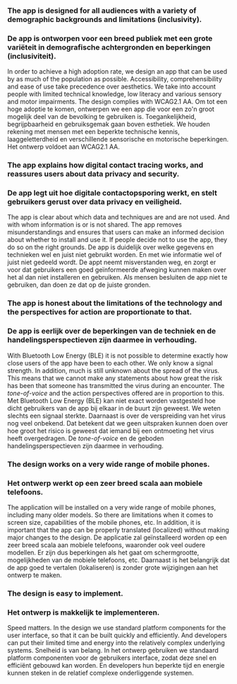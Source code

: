 ### The app is designed for all audiences with a variety of demographic backgrounds and limitations (inclusivity).
### De app is ontworpen voor een breed publiek met een grote variëteit in demografische achtergronden en beperkingen (inclusiviteit).

In order to achieve a high adoption rate, we design an app that can be used by as much of the population as possible. Accessibility, comprehensibility and ease of use take precedence over aesthetics. We take into account people with limited technical knowledge, low literacy and various sensory and motor impairments. The design complies with WCAG2.1 AA.
Om tot een hoge adoptie te komen, ontwerpen we een app die voor een zo'n groot mogelijk deel van de bevolking te gebruiken is. Toegankelijkheid, begrijpbaarheid en gebruiksgemak gaan boven esthetiek. We houden rekening met mensen met een beperkte technische kennis, laaggeletterdheid en verschillende sensorische en motorische beperkingen. Het ontwerp voldoet aan WCAG2.1 AA.

### The app explains how digital contact tracing works, and reassures users about data privacy and security.
### De app legt uit hoe digitale contactopsporing werkt, en stelt gebruikers gerust over data privacy en veiligheid.

The app is clear about which data and techniques are and are not used. And with whom information is or is not shared. The app removes misunderstandings and ensures that users can make an informed decision about whether to install and use it. If people decide not to use the app, they do so on the right grounds.
De app is duidelijk over welke gegevens en technieken wel en juist niet gebruikt worden. En met wie informatie wel of juist niet gedeeld wordt. De appt neemt misverstanden weg, en zorgt er voor dat gebruikers een goed geïnformeerde afweging kunnen maken over het al dan niet installeren en gebruiken. Als mensen besluiten de app niet te gebruiken, dan doen ze dat op de juiste gronden.

### The app is honest about the limitations of the technology and the perspectives for action are proportionate to that.
### De app is eerlijk over de beperkingen van de techniek en de handelingsperspectieven zijn daarmee in verhouding.

With Bluetooth Low Energy (BLE) it is not possible to determine exactly how close users of the app have been to each other. We only know a signal strength. In addition, much is still unknown about the spread of the virus. This means that we cannot make any statements about how great the risk has been that someone has transmitted the virus during an encounter. The *tone-of-voice* and the action perspectives offered are in proportion to this.
Met Bluetooth Low Energy (BLE) kan niet exact worden vastgesteld hoe dicht gebruikers van de app bij elkaar in de buurt zijn geweest. We weten slechts een signaal sterkte. Daarnaast is over de verspreiding van het virus nog veel onbekend. Dat betekent dat we geen uitspraken kunnen doen over hoe groot het risico is geweest dat iemand bij een ontmoeting het virus heeft overgedragen. De *tone-of-voice* en de geboden handelingsperspectieven zijn daarmee in verhouding.

### The design works on a very wide range of mobile phones.
### Het ontwerp werkt op een zeer breed scala aan mobiele telefoons.

The application will be installed on a very wide range of mobile phones, including many older models. So there are limitations when it comes to screen size, capabilities of the mobile phones, etc. In addition, it is important that the app can be properly translated (localized) without making major changes to the design.
De applicatie zal geïnstalleerd worden op een zeer breed scala aan mobiele telefoons, waaronder ook veel oudere modellen. Er zijn dus beperkingen als het gaat om schermgrootte, mogelijkheden van de mobiele telefoons, etc. Daarnaast is het belangrijk dat de app goed te vertalen (lokaliseren) is zonder grote wijzigingen aan het ontwerp te maken.

### The design is easy to implement.
### Het ontwerp is makkelijk te implementeren.

Speed matters. In the design we use standard platform components for the user interface, so that it can be built quickly and efficiently. And developers can put their limited time and energy into the relatively complex underlying systems.
Snelheid is van belang. In het ontwerp gebruiken we standaard platform componenten voor de gebruikers interface, zodat deze snel en efficiënt gebouwd kan worden. En developers hun beperkte tijd en energie kunnen steken in de relatief complexe onderliggende systemen.
